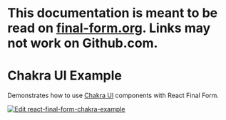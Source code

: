 # This documentation is meant to be read on [final-form.org](https://final-form.org/docs/react-final-form/examples/chakra). Links may not work on Github.com.

# Chakra UI Example

Demonstrates how to use [Chakra UI](https://chakra-ui.com) components with React Final Form.

[![Edit react-final-form-chakra-example](https://codesandbox.io/static/img/play-codesandbox.svg)](https://codesandbox.io/s/github/final-form/react-final-form/tree/master/examples/chakra)
